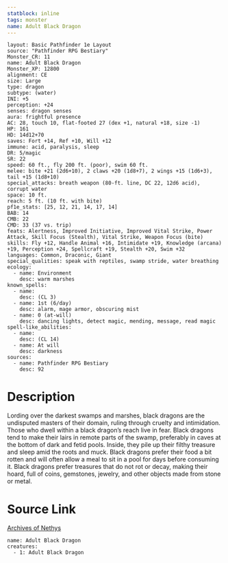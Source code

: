 ```yaml
---
statblock: inline
tags: monster
name: Adult Black Dragon
---
```

```statblock
layout: Basic Pathfinder 1e Layout
source: "Pathfinder RPG Bestiary"
Monster_CR: 11
name: Adult Black Dragon
Monster_XP: 12800
alignment: CE
size: Large
type: dragon
subtype: (water)
INI: +5
perception: +24
senses: dragon senses
aura: frightful presence
AC: 28, touch 10, flat-footed 27 (dex +1, natural +18, size -1)
HP: 161
HD: 14d12+70
saves: Fort +14, Ref +10, Will +12
immune: acid, paralysis, sleep
DR: 5/magic
SR: 22
speed: 60 ft., fly 200 ft. (poor), swim 60 ft.
melee: bite +21 (2d6+10), 2 claws +20 (1d8+7), 2 wings +15 (1d6+3), tail +15 (1d8+10)
special_attacks: breath weapon (80-ft. line, DC 22, 12d6 acid), corrupt water
space: 10 ft.
reach: 5 ft. (10 ft. with bite)
pf1e_stats: [25, 12, 21, 14, 17, 14]
BAB: 14
CMB: 22
CMD: 33 (37 vs. trip)
feats: Alertness, Improved Initiative, Improved Vital Strike, Power Attack, Skill Focus (Stealth), Vital Strike, Weapon Focus (bite)
skills: Fly +12, Handle Animal +16, Intimidate +19, Knowledge (arcana) +19, Perception +24, Spellcraft +19, Stealth +20, Swim +32
languages: Common, Draconic, Giant
special_qualities: speak with reptiles, swamp stride, water breathing
ecology:
  - name: Environment
    desc: warm marshes
known_spells:
  - name:
    desc: (CL 3)
  - name: 1st (6/day)
    desc: alarm, mage armor, obscuring mist
  - name: 0 (at-will)
    desc: dancing lights, detect magic, mending, message, read magic
spell-like_abilities:
  - name:
    desc: (CL 14)
  - name: At will
    desc: darkness
sources:
  - name: Pathfinder RPG Bestiary
    desc: 92
```
# Description
Lording over the darkest swamps and marshes, black dragons are the undisputed masters of their domain, ruling through cruelty and intimidation. Those who dwell within a black dragon’s reach live in fear. Black dragons tend to make their lairs in remote parts of the swamp, preferably in caves at the bottom of dark and fetid pools. Inside, they pile up their filthy treasure and sleep amid the roots and muck. Black dragons prefer their food a bit rotten and will often allow a meal to sit in a pool for days before consuming it. Black dragons prefer treasures that do not rot or decay, making their hoard, full of coins, gemstones, jewelry, and other objects made from stone or metal.
# Source Link
[Archives of Nethys](https://aonprd.com/MonsterDisplay.aspx?ItemName=Adult%20Black%20Dragon)
```encounter-table
name: Adult Black Dragon
creatures:
  - 1: Adult Black Dragon
```
